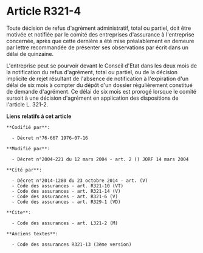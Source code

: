# Article R321-4

Toute décision de refus d'agrément administratif, total ou partiel, doit être motivée et notifiée par le comité des
entreprises d'assurance à l'entreprise concernée, après que cette dernière a été mise préalablement en demeure par lettre
recommandée de présenter ses observations par écrit dans un délai de quinzaine.

L'entreprise peut se pourvoir devant le Conseil d'Etat dans les deux mois de la notification du refus d'agrément, total ou
partiel, ou de la décision implicite de rejet résultant de l'absence de notification à l'expiration d'un délai de six mois à
compter du dépôt d'un dossier régulièrement constitué de demande d'agrément. Ce délai de six mois est prorogé lorsque le
comité sursoit à une décision d'agrément en application des dispositions de l'article L. 321-2.

**Liens relatifs à cet article**

	**Codifié par**:

	  - Décret n°76-667 1976-07-16

	**Modifié par**:

	  - Décret n°2004-221 du 12 mars 2004 - art. 2 () JORF 14 mars 2004

	**Cité par**:

	  - Décret n°2014-1280 du 23 octobre 2014 - art. (V)
	  - Code des assurances - art. R321-10 (VT)
	  - Code des assurances - art. R321-14 (V)
	  - Code des assurances - art. R321-6 (V)
	  - Code des assurances - art. R329-1 (VD)

	**Cite**:

	  - Code des assurances - art. L321-2 (M)

	**Anciens textes**:

	  - Code des assurances R321-13 (3ème version)
